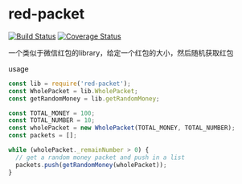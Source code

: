 # red-packet

[![Build Status](https://travis-ci.org/Soontao/red-packet.svg?branch=master)](https://travis-ci.org/Soontao/red-packet) [![Coverage Status](https://coveralls.io/repos/github/Soontao/red-packet/badge.svg?branch=master)](https://coveralls.io/github/Soontao/red-packet?branch=master)

一个类似于微信红包的library，给定一个红包的大小，然后随机获取红包

usage

```javascript
const lib = require('red-packet');
const WholePacket = lib.WholePacket;
const getRandomMoney = lib.getRandomMoney;

const TOTAL_MONEY = 100;
const TOTAL_NUMBER = 10;
const wholePacket = new WholePacket(TOTAL_MONEY, TOTAL_NUMBER);
const packets = [];

while (wholePacket._remainNumber > 0) {
  // get a random money packet and push in a list
  packets.push(getRandomMoney(wholePacket));
}

```